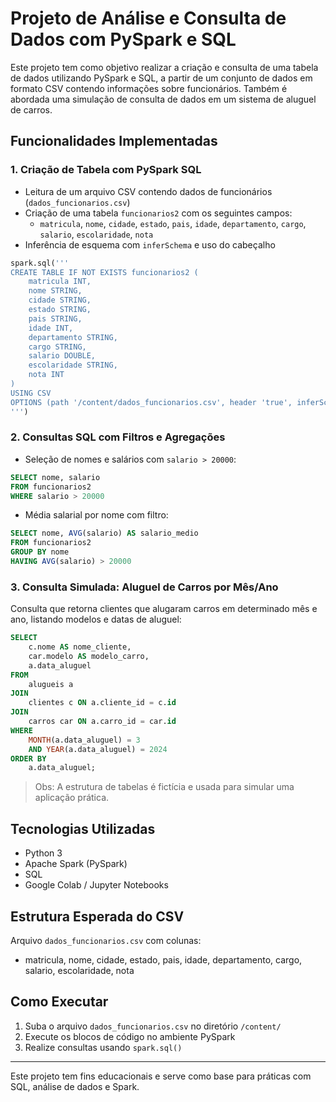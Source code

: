 # Projeto de Análise e Consulta de Dados com PySpark e SQL

Este projeto tem como objetivo realizar a criação e consulta de uma tabela de dados utilizando PySpark e SQL, a partir de um conjunto de dados em formato CSV contendo informações sobre funcionários. Também é abordada uma simulação de consulta de dados em um sistema de aluguel de carros.

## Funcionalidades Implementadas

### 1. Criação de Tabela com PySpark SQL
- Leitura de um arquivo CSV contendo dados de funcionários (`dados_funcionarios.csv`)
- Criação de uma tabela `funcionarios2` com os seguintes campos:
  - `matricula`, `nome`, `cidade`, `estado`, `pais`, `idade`, `departamento`, `cargo`, `salario`, `escolaridade`, `nota`
- Inferência de esquema com `inferSchema` e uso do cabeçalho

```python
spark.sql('''
CREATE TABLE IF NOT EXISTS funcionarios2 (
    matricula INT,
    nome STRING,
    cidade STRING,
    estado STRING,
    pais STRING,
    idade INT,
    departamento STRING,
    cargo STRING,
    salario DOUBLE,
    escolaridade STRING,
    nota INT
)
USING CSV
OPTIONS (path '/content/dados_funcionarios.csv', header 'true', inferSchema 'true')
''')
```

### 2. Consultas SQL com Filtros e Agregações
- Seleção de nomes e salários com `salario > 20000`:

```sql
SELECT nome, salario
FROM funcionarios2
WHERE salario > 20000
```

- Média salarial por nome com filtro:

```sql
SELECT nome, AVG(salario) AS salario_medio
FROM funcionarios2
GROUP BY nome
HAVING AVG(salario) > 20000
```

### 3. Consulta Simulada: Aluguel de Carros por Mês/Ano

Consulta que retorna clientes que alugaram carros em determinado mês e ano, listando modelos e datas de aluguel:

```sql
SELECT 
    c.nome AS nome_cliente,
    car.modelo AS modelo_carro,
    a.data_aluguel
FROM 
    alugueis a
JOIN 
    clientes c ON a.cliente_id = c.id
JOIN 
    carros car ON a.carro_id = car.id
WHERE 
    MONTH(a.data_aluguel) = 3
    AND YEAR(a.data_aluguel) = 2024
ORDER BY 
    a.data_aluguel;
```

> Obs: A estrutura de tabelas é fictícia e usada para simular uma aplicação prática.

## Tecnologias Utilizadas
- Python 3
- Apache Spark (PySpark)
- SQL
- Google Colab / Jupyter Notebooks

## Estrutura Esperada do CSV
Arquivo `dados_funcionarios.csv` com colunas:
- matricula, nome, cidade, estado, pais, idade, departamento, cargo, salario, escolaridade, nota

## Como Executar
1. Suba o arquivo `dados_funcionarios.csv` no diretório `/content/`
2. Execute os blocos de código no ambiente PySpark
3. Realize consultas usando `spark.sql()`

---

Este projeto tem fins educacionais e serve como base para práticas com SQL, análise de dados e Spark.
